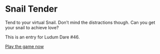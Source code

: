 # Snail Tender
Tend to your virtual Snail. Don’t mind the distractions though. Can you get your snail to achieve love?

This is an entry for Ludum Dare #46.

[Play the game now](https://snailtender.github.io/) 